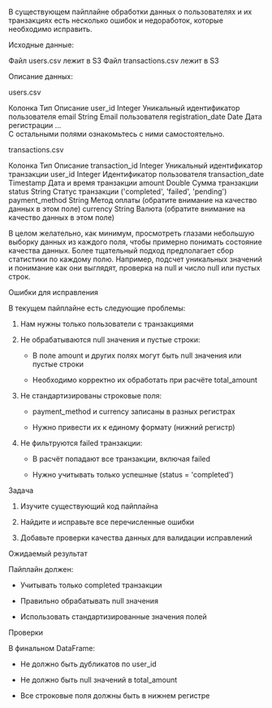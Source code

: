 В существующем пайплайне обработки данных о пользователях и их транзакциях есть несколько ошибок и недоработок, которые необходимо исправить.

Исходные данные:

Файл users.csv лежит в S3
Файл transactions.csv лежит в S3

Описание данных:

users.csv

Колонка	Тип	Описание
user_id	Integer	Уникальный идентификатор пользователя
email	String	Email пользователя
registration_date	Date	Дата регистрации
...		
С остальными полями ознакомьтесь с ними самостоятельно.

transactions.csv

Колонка	Тип	Описание
transaction_id	Integer	Уникальный идентификатор транзакции
user_id	Integer	Идентификатор пользователя
transaction_date	Timestamp	Дата и время транзакции
amount	Double	Сумма транзакции
status	String	Статус транзакции ('completed', 'failed', 'pending')
payment_method	String	Метод оплаты (обратите внимание на качество данных в этом поле)
currency	String	Валюта (обратите внимание на качество данных в этом поле)


В целом желательно, как минимум, просмотреть глазами небольшую выборку данных из каждого поля, чтобы примерно понимать состояние качества данных. 
Более тщательный подход предполагает сбор статистики по каждому полю. 
Например, подсчет уникальных значений и понимание как они выглядят, проверка на null и число null или пустых строк.

Ошибки для исправления

В текущем пайплайне есть следующие проблемы:

1. Нам нужны только пользователи с транзакциями

2. Не обрабатываются null значения и пустые строки:

   - В поле amount и других полях могут быть null значения или пустые строки

   - Необходимо корректно их обработать при расчёте total_amount

3. Не стандартизированы строковые поля:

   - payment_method и currency записаны в разных регистрах

   - Нужно привести их к единому формату (нижний регистр)

4. Не фильтруются failed транзакции:

   - В расчёт попадают все транзакции, включая failed

   - Нужно учитывать только успешные (status = 'completed')

 

Задача

1. Изучите существующий код пайплайна

2. Найдите и исправьте все перечисленные ошибки

3. Добавьте проверки качества данных для валидации исправлений

 

Ожидаемый результат

Пайплайн должен:

- Учитывать только completed транзакции

- Правильно обрабатывать null значения

- Использовать стандартизированные значения полей

 

Проверки

В финальном DataFrame:

- Не должно быть дубликатов по user_id

- Не должно быть null значений в total_amount

- Все строковые поля должны быть в нижнем регистре